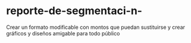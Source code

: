 # reporte-de-segmentaci-n-
Crear un formato modificable con montos que puedan sustituirse y crear gráficos y diseños amigable para todo público 
